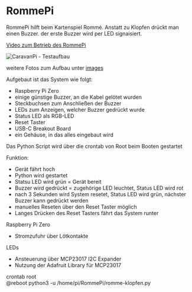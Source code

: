 # RommePi
RommePi hilft beim Kartenspiel Rommé. Anstatt zu Klopfen drückt man einen Buzzer. der erste Buzzer wird per LED signaisiert.

[Video zum Betrieb des RommePi](https://www.spitzlberger.de/wp-content/uploads/RommePi.mp4)  

![CaravanPi - Testaufbau](https://github.com/spitzlbergerj/RommePi/raw/master/images/RommePi-1.jpg)

weitere Fotos zum Aufbau unter [images](images)  

Aufgebaut ist das System wie folgt:
- Raspberry Pi Zero
- einige günstige Buzzer, an die Kabel gelötet wurden
- Steckbuchsen zum Anschließen der Buzzer
- LEDs zum Anzeigen, welcher Buzzer gedrückt wurde
- Status LED als RGB-LED
- Reset Taster
- USB-C Breakout Board
- ein Gehäuse, in das alles eingebaut wird

Das Python Script wird über die crontab von Root beim Booten gestartet

Funktion:
- Gerät fährt hoch
- Python wird gestartet
- Statsu LED wird grün = Gerät bereit
- Buzzer wird gedrückt = zugehörige LED leuchtet, Status LED wird rot
- nach 3 Sekunden wird System resetet, Status LED wird grün, nächster Buzzer kann gedrückt werden
- manuelles Reseten über den Reset Taster möglich
- Langes Drücken des Reset Tasters fährt das System runter

Raspberry Pi Zero
- Stromzufuhr über Lötkontakte 

LEDs
- Ansteuerung über MCP23017 I2C Expander
- Nutzung der Adafruit Library für MCP23017

crontab root  
@reboot python3 -u /home/pi/RommePi/romme-klopfen.py

